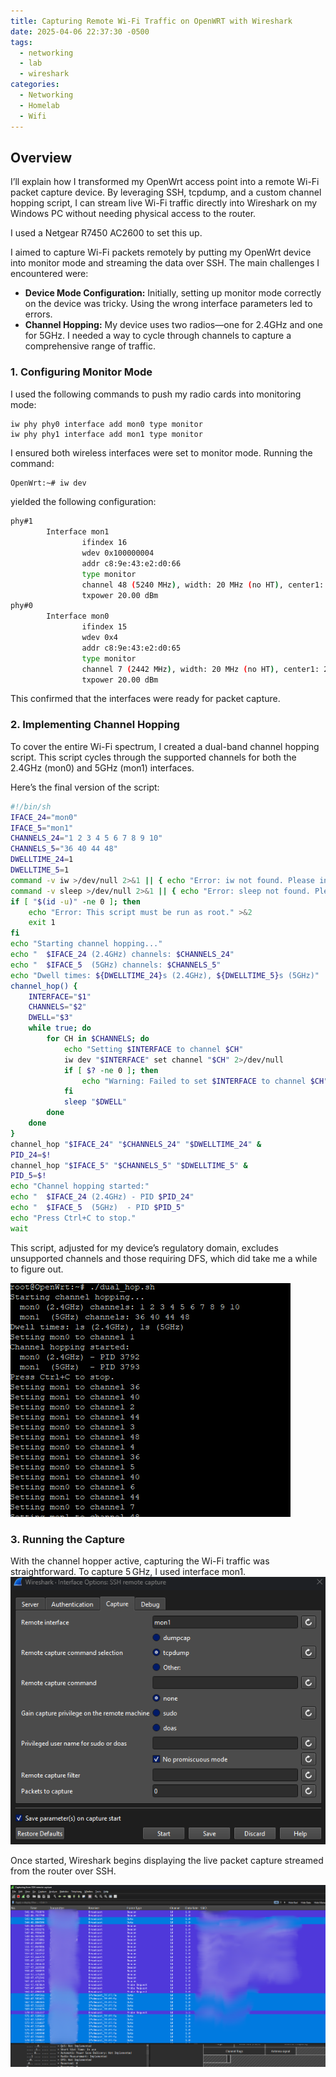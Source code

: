 ```yaml
---
title: Capturing Remote Wi-Fi Traffic on OpenWRT with Wireshark  
date: 2025-04-06 22:37:30 -0500  
tags:  
  - networking  
  - lab  
  - wireshark  
categories:  
  - Networking  
  - Homelab  
  - Wifi  
---
```


## Overview

I’ll explain how I transformed my OpenWrt access point into a remote Wi-Fi packet capture device. By leveraging SSH, tcpdump, and a custom channel hopping script, I can stream live Wi-Fi traffic directly into Wireshark on my Windows PC without needing physical access to the router.

I used a Netgear R7450 AC2600 to set this up.

I aimed to capture Wi-Fi packets remotely by putting my OpenWrt device into monitor mode and streaming the data over SSH. The main challenges I encountered were:

- **Device Mode Configuration:** Initially, setting up monitor mode correctly on the device was tricky. Using the wrong interface parameters led to errors.
- **Channel Hopping:** My device uses two radios—one for 2.4GHz and one for 5GHz. I needed a way to cycle through channels to capture a comprehensive range of traffic.

### 1. Configuring Monitor Mode

I used the following commands to push my radio cards into monitoring mode:

```shell
iw phy phy0 interface add mon0 type monitor
iw phy phy1 interface add mon1 type monitor
```

I ensured both wireless interfaces were set to monitor mode. Running the command:

```sh
OpenWrt:~# iw dev
```

yielded the following configuration:

```bash
phy#1
        Interface mon1
                ifindex 16
                wdev 0x100000004
                addr c8:9e:43:e2:d0:66
                type monitor
                channel 48 (5240 MHz), width: 20 MHz (no HT), center1: 5240 MHz
                txpower 20.00 dBm
phy#0
        Interface mon0
                ifindex 15
                wdev 0x4
                addr c8:9e:43:e2:d0:65
                type monitor
                channel 7 (2442 MHz), width: 20 MHz (no HT), center1: 2442 MHz
                txpower 20.00 dBm
```

This confirmed that the interfaces were ready for packet capture.

### 2. Implementing Channel Hopping

To cover the entire Wi-Fi spectrum, I created a dual-band channel hopping script. This script cycles through the supported channels for both the 2.4GHz (mon0) and 5GHz (mon1) interfaces.

Here’s the final version of the script:

```sh
#!/bin/sh
IFACE_24="mon0"
IFACE_5="mon1"
CHANNELS_24="1 2 3 4 5 6 7 8 9 10"
CHANNELS_5="36 40 44 48"
DWELLTIME_24=1
DWELLTIME_5=1
command -v iw >/dev/null 2>&1 || { echo "Error: iw not found. Please install it."; exit 1; }
command -v sleep >/dev/null 2>&1 || { echo "Error: sleep not found. Please install it."; exit 1; }
if [ "$(id -u)" -ne 0 ]; then
    echo "Error: This script must be run as root." >&2
    exit 1
fi
echo "Starting channel hopping..."
echo "  $IFACE_24 (2.4GHz) channels: $CHANNELS_24"
echo "  $IFACE_5  (5GHz) channels: $CHANNELS_5"
echo "Dwell times: ${DWELLTIME_24}s (2.4GHz), ${DWELLTIME_5}s (5GHz)"
channel_hop() {
    INTERFACE="$1"
    CHANNELS="$2"
    DWELL="$3"
    while true; do
        for CH in $CHANNELS; do
            echo "Setting $INTERFACE to channel $CH"
            iw dev "$INTERFACE" set channel "$CH" 2>/dev/null
            if [ $? -ne 0 ]; then
                echo "Warning: Failed to set $INTERFACE to channel $CH"
            fi
            sleep "$DWELL"
        done
    done
}
channel_hop "$IFACE_24" "$CHANNELS_24" "$DWELLTIME_24" &
PID_24=$!
channel_hop "$IFACE_5" "$CHANNELS_5" "$DWELLTIME_5" &
PID_5=$!
echo "Channel hopping started:"
echo "  $IFACE_24 (2.4GHz) - PID $PID_24"
echo "  $IFACE_5  (5GHz)  - PID $PID_5"
echo "Press Ctrl+C to stop."
wait
```

This script, adjusted for my device’s regulatory domain, excludes unsupported channels and those requiring DFS, which did take me a while to figure out.

![Channel Hopping in Action](assets/img/media/ChannelHop.png)

### 3. Running the Capture

With the channel hopper active, capturing the Wi-Fi traffic was straightforward. To capture 5 GHz, I used interface mon1.  
![Wireshark SSH](assets/img/media/tcpdumpsettings.png)



Once started, Wireshark begins displaying the live packet capture streamed from the router over SSH.

![Wireshark Capture](assets/img/media/Capture.png)
